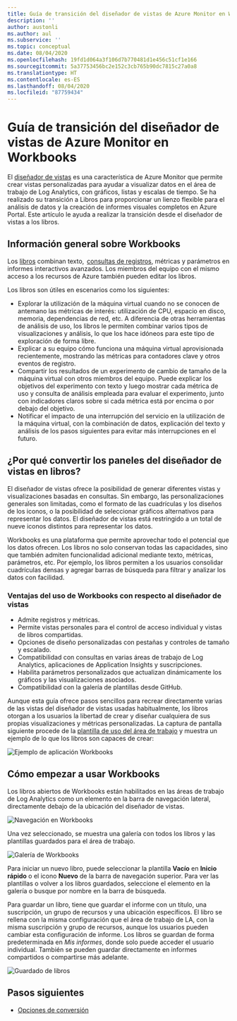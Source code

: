 ```yaml
---
title: Guía de transición del diseñador de vistas de Azure Monitor en Workbooks
description: ''
author: austonli
ms.author: aul
ms.subservice: ''
ms.topic: conceptual
ms.date: 08/04/2020
ms.openlocfilehash: 19fd1d064a3f106d7b770481d1e456c51cf1e166
ms.sourcegitcommit: 5a37753456bc2e152c3cb765b90dc7815c27a0a8
ms.translationtype: HT
ms.contentlocale: es-ES
ms.lasthandoff: 08/04/2020
ms.locfileid: "87759434"
---
```

# <a name="azure-monitor-view-designer-to-workbooks-transition-guide"></a>Guía de transición del diseñador de vistas de Azure Monitor en Workbooks
El [diseñador de vistas](view-designer.md) es una característica de Azure Monitor que permite crear vistas personalizadas para ayudar a visualizar datos en el área de trabajo de Log Analytics, con gráficos, listas y escalas de tiempo. Se ha realizado su transición a Libros para proporcionar un lienzo flexible para el análisis de datos y la creación de informes visuales completos en Azure Portal. Este artículo le ayuda a realizar la transición desde el diseñador de vistas a los libros. 


## <a name="workbooks-overview"></a>Información general sobre Workbooks
Los [libros](../insights/vminsights-workbooks.md) combinan texto,  [consultas de registros](../log-query/query-language.md), métricas y parámetros en informes interactivos avanzados. Los miembros del equipo con el mismo acceso a los recursos de Azure también pueden editar los libros.

Los libros son útiles en escenarios como los siguientes:

-   Explorar la utilización de la máquina virtual cuando no se conocen de antemano las métricas de interés: utilización de CPU, espacio en disco, memoria, dependencias de red, etc. A diferencia de otras herramientas de análisis de uso, los libros le permiten combinar varios tipos de visualizaciones y análisis, lo que los hace idóneos para este tipo de exploración de forma libre.
-   Explicar a su equipo cómo funciona una máquina virtual aprovisionada recientemente, mostrando las métricas para contadores clave y otros eventos de registro.
-   Compartir los resultados de un experimento de cambio de tamaño de la máquina virtual con otros miembros del equipo. Puede explicar los objetivos del experimento con texto y luego mostrar cada métrica de uso y consulta de análisis empleada para evaluar el experimento, junto con indicadores claros sobre si cada métrica está por encima o por debajo del objetivo.
-   Notificar el impacto de una interrupción del servicio en la utilización de la máquina virtual, con la combinación de datos, explicación del texto y análisis de los pasos siguientes para evitar más interrupciones en el futuro.


## <a name="why-convert-view-designer-dashboards-to-workbooks"></a>¿Por qué convertir los paneles del diseñador de vistas en libros?

El diseñador de vistas ofrece la posibilidad de generar diferentes vistas y visualizaciones basadas en consultas. Sin embargo, las personalizaciones generales son limitadas, como el formato de las cuadrículas y los diseños de los iconos, o la posibilidad de seleccionar gráficos alternativos para representar los datos. El diseñador de vistas está restringido a un total de nueve iconos distintos para representar los datos.

Workbooks es una plataforma que permite aprovechar todo el potencial que los datos ofrecen. Los libros no solo conservan todas las capacidades, sino que también admiten funcionalidad adicional mediante texto, métricas, parámetros, etc. Por ejemplo, los libros permiten a los usuarios consolidar cuadrículas densas y agregar barras de búsqueda para filtrar y analizar los datos con facilidad. 

### <a name="advantages-of-using-workbooks-over-view-designer"></a>Ventajas del uso de Workbooks con respecto al diseñador de vistas

* Admite registros y métricas.
* Permite vistas personales para el control de acceso individual y vistas de libros compartidas.
* Opciones de diseño personalizadas con pestañas y controles de tamaño y escalado.
* Compatibilidad con consultas en varias áreas de trabajo de Log Analytics, aplicaciones de Application Insights y suscripciones.
* Habilita parámetros personalizados que actualizan dinámicamente los gráficos y las visualizaciones asociados.
* Compatibilidad con la galería de plantillas desde GitHub.

Aunque esta guía ofrece pasos sencillos para recrear directamente varias de las vistas del diseñador de vistas usadas habitualmente, los libros otorgan a los usuarios la libertad de crear y diseñar cualquiera de sus propias visualizaciones y métricas personalizadas. La captura de pantalla siguiente procede de la [plantilla de uso del área de trabajo](https://go.microsoft.com/fwlink/?linkid=874159&resourceId=Azure%20Monitor&featureName=Workbooks&itemId=community-Workbooks%2FAzure%20Monitor%20-%20Workspaces%2FWorkspace%20Usage&workbookTemplateName=Workspace%20Usage&func=NavigateToPortalFeature&type=workbook) y muestra un ejemplo de lo que los libros son capaces de crear:


![Ejemplo de aplicación Workbooks](media/view-designer-conversion-overview/workbook-template-example.jpg)


## <a name="how-to-start-using-workbooks"></a>Cómo empezar a usar Workbooks
Los libros abiertos de Workbooks están habilitados en las áreas de trabajo de Log Analytics como un elemento en la barra de navegación lateral, directamente debajo de la ubicación del diseñador de vistas.

![Navegación en Workbooks](media/view-designer-conversion-overview/workbooks-nav.png)

Una vez seleccionado, se muestra una galería con todos los libros y las plantillas guardados para el área de trabajo.

![Galería de Workbooks](media/view-designer-conversion-overview/workbooks-gallery.png)

Para iniciar un nuevo libro, puede seleccionar la plantilla **Vacío** en **Inicio rápido** o el icono **Nuevo** de la barra de navegación superior. Para ver las plantillas o volver a los libros guardados, seleccione el elemento en la galería o busque por nombre en la barra de búsqueda.

Para guardar un libro, tiene que guardar el informe con un título, una suscripción, un grupo de recursos y una ubicación específicos.
El libro se rellena con la misma configuración que el área de trabajo de LA, con la misma suscripción y grupo de recursos, aunque los usuarios pueden cambiar esta configuración de informe. Los libros se guardan de forma predeterminada en *Mis informes*, donde solo puede acceder el usuario individual. También se pueden guardar directamente en informes compartidos o compartirse más adelante.

![Guardado de libros](media/view-designer-conversion-overview/workbooks-save.png)

## <a name="next-steps"></a>Pasos siguientes

- [Opciones de conversión](view-designer-conversion-options.md)

